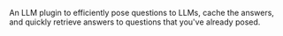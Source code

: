 An LLM plugin to efficiently pose questions to LLMs, cache the answers, and quickly retrieve answers to questions that you've already posed.
